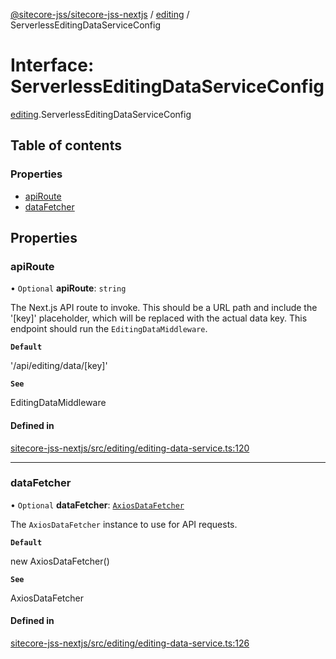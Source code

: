 [@sitecore-jss/sitecore-jss-nextjs](../README.md) / [editing](../modules/editing.md) / ServerlessEditingDataServiceConfig

# Interface: ServerlessEditingDataServiceConfig

[editing](../modules/editing.md).ServerlessEditingDataServiceConfig

## Table of contents

### Properties

- [apiRoute](editing.ServerlessEditingDataServiceConfig.md#apiroute)
- [dataFetcher](editing.ServerlessEditingDataServiceConfig.md#datafetcher)

## Properties

### apiRoute

• `Optional` **apiRoute**: `string`

The Next.js API route to invoke.
This should be a URL path and include the '[key]' placeholder, which will be replaced with the actual data key.
This endpoint should run the `EditingDataMiddleware`.

**`Default`**

'/api/editing/data/[key]'

**`See`**

EditingDataMiddleware

#### Defined in

[sitecore-jss-nextjs/src/editing/editing-data-service.ts:120](https://github.com/Sitecore/jss/blob/ddd41370a/packages/sitecore-jss-nextjs/src/editing/editing-data-service.ts#L120)

___

### dataFetcher

• `Optional` **dataFetcher**: [`AxiosDataFetcher`](../classes/index.AxiosDataFetcher.md)

The `AxiosDataFetcher` instance to use for API requests.

**`Default`**

new AxiosDataFetcher()

**`See`**

AxiosDataFetcher

#### Defined in

[sitecore-jss-nextjs/src/editing/editing-data-service.ts:126](https://github.com/Sitecore/jss/blob/ddd41370a/packages/sitecore-jss-nextjs/src/editing/editing-data-service.ts#L126)
